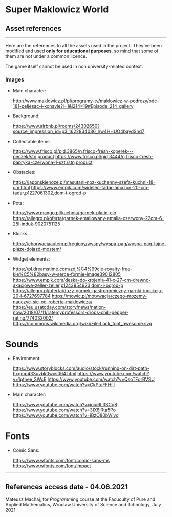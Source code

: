 # Super Maklowicz World
## Asset references
---
Here are the references to all the assets used in the project.
They've been modified and used **only for educational purposes**, so mind that some of them are not under a common licence. 

The game itself cannot be used in non university-related context.


### Images 
- Main character:

    http://www.maklowicz.pl/pl/programy-tv/maklowicz-w-podrozy/odc-181-peljesac-i-konavle?i=1&i214=19#Episode_214_gallery

- Background:

    https://www.airbnb.pl/rooms/24302650?source_impression_id=p3_1622834086_hw4HHUO4baydSnd7

- Collectable items:

    https://www.frisco.pl/pid,3865/n,frisco-fresh-koperek---peczek/stn,product
    https://www.frisco.pl/pid,3444/n,frisco-fresh-papryka-czerwona-1-szt./stn,product

- Obstacles:

    https://japonskienoze.pl/masutani-noz-kuchenny-szefa-kuchni-18-cm.html
    https://www.empik.com/widelec-tadar-amazon-20-cm-tadar,p1227061302,dom-i-ogrod-p

- Pots:

    https://www.mango.pl/kuchnia/garnek-platin-elo
    https://allegro.pl/oferta/garnek-emaliowany-emalia-czerwony-22cm-6-25l-induk-9020751125

- Blocks:

    https://chorwacjaautem.pl/regiony/wyspy/wyspa-pag/wyspa-pag-fajne-plaze-dojazd-mostem/
    
- Widget elements:

    https://pl.dreamstime.com/zdj%C4%99cie-royalty-free-kie%C5%82basy-w-serce-formie-image39012805
    https://www.empik.com/deska-do-krojenia-41-x-27-cm-drewno-akacjowe-zeller-zeller,p1243954923,dom-i-ogrod-p
    https://allegro.pl/oferta/duzy-garnek-gastronomiczny-garnki-indukcja-20-l-6727697784
    https://mowic.pl/motywacja/czego-mozemy-nauczyc-sie-od-roberta-maklowicza/
    https://eu.usatoday.com/story/news/nation-now/2018/07/11/ratemyprofessors-drops-chili-pepper-rating/774032002/
    https://commons.wikimedia.org/wiki/File:Lock_font_awesome.svg

# Sounds
- Environment:

    https://www.storyblocks.com/audio/stock/running-on-dirt-path-hxgmp433uvbk0wxs064.html
    https://www.youtube.com/watch?v=1ptnee_3WcE
    https://www.youtube.com/watch?v=QsoTForBVSU
    https://www.youtube.com/watch?v=CkPtuFFHjII

- Main character:

    https://www.youtube.com/watch?v=ioiu6L3SCq8
    https://www.youtube.com/watch?v=3IX6jRta5Po
    https://www.youtube.com/watch?v=iBzO80bWivo


# Fonts

- Comic Sans:

    https://www.wfonts.com/font/comic-sans-ms
    https://www.wfonts.com/font/impact

---

## References access date - 04.06.2021
Mateusz Machaj, for *Programming* course at the Facuculty of Pure and Applied Mathematics, Wroclaw University of Science and Tchnology, July 2021
